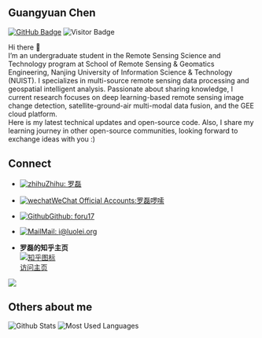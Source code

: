## Guangyuan Chen
[![GitHub Badge](https://img.shields.io/github/followers/cgy-01?style=social)](https://github.com/cgy-01?tab=followers)
![Visitor Badge](https://visitor-badge.laobi.icu/badge?page_id=cgy-01.cgy-01)

Hi there 👋  
I’m an undergraduate student in the Remote Sensing Science and Technology program at School of Remote Sensing & Geomatics Engineering, Nanjing University of Information Science & Technology (NUIST). I specializes in multi-source remote sensing data processing and geospatial intelligent analysis. Passionate about sharing knowledge, I current research focuses on deep learning-based remote sensing image change detection, satellite-ground-air multi-modal data fusion, and the GEE cloud platform.   
Here is my latest technical updates and open-source code. Also, I share my learning journey in other open-source communities, looking forward to exchange ideas with you :)

## Connect

- [![zhihu](https://static.is26.com/tmp/icons/zhihu.svg)](https://zuoluo.tv/zhihu)[Zhihu: 罗磊](https://zuoluo.tv/zhihu)
- [![wechat](https://static.is26.com/tmp/icons/wechat.svg)](https://zuoluo.tv/wechat)[WeChat Official Accounts:罗磊啰嗦](https://zuoluo.tv/wechat)
- [![Github](https://static.is26.com/tmp/icons/github.svg)](https://github.com/foru17)[Github: foru17](https://github.com/foru17)
- [![Mail](https://static.is26.com/tmp/icons/gmail.svg)](mailto:i@luolei.org)[Mail: i@luolei.org](mailto:i@luolei.org)

- **罗磊的知乎主页**  
  [![知乎图标](https://static.is26.com/tmp/icons/zhihu.svg)](https://zuoluo.tv/zhihu)  
  [访问主页](https://zuoluo.tv/zhihu)

![](https://static.is26.com/share/profile-background.jpg)

## Others about me

![Github Stats](https://github-readme-stats.vercel.app/api?username=cgy-01&show_icons=true&theme=dark&count_private=true)
![Most Used Languages](https://github-readme-stats.vercel.app/api/top-langs/?username=cgy-01&theme=dark&layout=compact)
